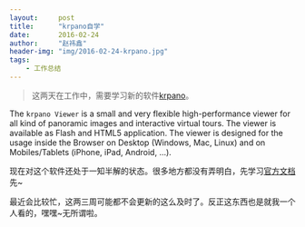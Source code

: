 ```yaml
---
layout:     post
title:      "krpano自学"
date:       2016-02-24
author:     "赵祎鑫"
header-img: "img/2016-02-24-krpano.jpg"
tags:
    - 工作总结
---
```


> 这两天在工作中，需要学习新的软件[krpano](http://krpano.com/)。

The `krpano Viewer` is a small and very flexible high-performance viewer for all kind of panoramic images and interactive virtual tours. The viewer is available as Flash and HTML5 application. The viewer is designed for the usage inside the Browser on Desktop (Windows, Mac, Linux) and on Mobiles/Tablets (iPhone, iPad, Android, ...).

现在对这个软件还处于一知半解的状态。很多地方都没有弄明白，先学习[官方文档](http://krpano.com/docu/)先~

最近会比较忙，这两三周可能都不会更新的这么及时了。反正这东西也是就我一个人看的，嘿嘿~无所谓啦。

